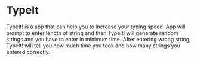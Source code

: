 TypeIt
======

TypeIt! is a app that can help you to increase your typing speed. App will prompt to enter length of string and then TypeIt! will generate random strings and you have to enter in minimum time. After entering wrong string, TypeIt! will tell you how much time you took and how many strings you entered correctly.
